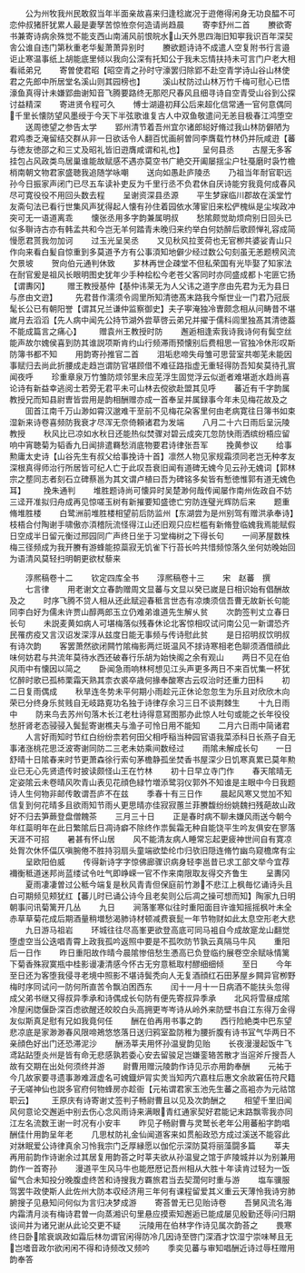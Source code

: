 <!-- { "loadSidebar": true } -->
　　公为州牧我州民敢叙当年半面亲故喜来归逢稔嵗况于逰倦得闲身无功良醖不可恋仲叔猪肝犹累人最是妻孥苦惊恠奈何造请尚趋晨
　　寄李舒州二首
　　賸欲寄书兼寄诗病余殊觉不能支西山南浦风前恨皖水山天外思四海旧知寕我识百年深契舎公谁自违门第秋重老华髪萧萧异别时
　　賸欲题诗诗不成遣人空复附书行言邉讵止寒温事纸上胡能底里倾以我向公深有托知公于我未忘情扶持未可言门户老大相看祗弟兄
　　寄曽使君昭【昭空青之孙时守濠罢归除郢不赴空青学诗山谷山林使君之先郎中所居堂名溪山则其园榜也】
　　溪山杖防过山林万竹千梅可慰心已悟濠鱼真得计未嫌郢曲谢知音飞腾要路终无那咫尺春风且细寻诗自空青受山谷到公探讨益精深
　　寄进贤令程可久
　　愽士湖邉初拜公后来超化信常通一官何意偶同千里长懐防望风墨绶于今天下半弦歌谁复古人中双鱼敬遣问无恙目极春江鸿堕空
　　送周徳望之参告太学
　　郢州清节着吾州宜尔诸郎縂好脩过我山林防僻陋为君鸡黍乏淹留结交群从非一日欲话令人翻百忧画舸曽同李膺载竹林仍并阮咸逰【蕃与徳友徳邵之和三丈及昭礼皆旧逰膺咸谓和礼也】
　　呈何县丞
　　古屋无多客挂包占风政类鸟居巢谁能故赋感不遇亦莫空书广絶交开阖屡揺尘户牡戞磨时袅竹檐梢南朝文物君家盛聴我追随学咏嘲
　　送向如愚赴庐陵丞
　　乃祖当年耐官职远孙今日振家声闭门已尽五车读补吏反为千里行丞不负君休自厌诗能穷我竟何成春风尽可寛役役不用回头数去程
　　呈谢资深县丞源
　　平生梦寐临川郡故在溪堂竹友斋句法已看行世集风声犹得起人懐有孙住着园依水薄宦旧来松俨槐纵是尘埃政冲突可无一语道离乖
　　懐张丞用多字韵兼属明叔
　　愁隂颇觉助烦疴别日回头已似多聨诗古亦有韩孟共和今岂无羊何踏青未晚归来约举白何妨醉后歌顾惮礼容成简慢愿君贳我勿加诃
　　过玉光呈吴丞
　　又见秋风拉芰荷也无官栁共婆娑青山只作向来看白髪自惊重到多莫道予方有公事湏知地僻少经过数公句刻虽无恙题榜风流欠景坡
　　贺向伯元通判休致
　　芗林再世企疎堂不但私荣国有光毕娶了知家法在耐官爰是祖风长眼明图史犹年少手种桧松今老苍父客同时亦同盛成都卜宅匪它扬【谓夀冈】
　　赠王教授基仲【基仲讳莱无为人父讳之道字彦由先君为无为县日与彦由文逰】
　　先君昔作濡须令闾里所知清徳髙末路我今惭世业一门君乃冠辰髦长公已有朝阳誉【谓其兄兰谦仲监察御史】夫子寕淹独冷曺颇念相从问畴昔不堪嵗月去滔滔【先人病中闻先公持节湖外尝草啓云弟兄并擢于儒科闾里独髙其清徳葢不能成篇言之痛心】
　　赠袁州王教授时防
　　邂逅相逢索我诗我诗何有鬓空丝能声故尔媿侯喜到防其谁説项斯肯约山行频滞雨预懐别后费相思一官独冷休形叹斯防簿书都不知
　　用韵寄孙推官二首
　　泪垢悲啼失母雏可思营室共啣芜未能因事赋归去尚此折腰成走趋岂谓防官堪顾借不难征路指虚无重轻得防吾知矣莫待孔賔闻夜呼
　　珍重章泉万竹雏防烦邻里未应芜浮生固觉浮云似逝者难堪逝水趋尚喜论诗有新益幸逃阅士若旁无君平未可山林去傥欲赴盟其见呼
　　蕃近有千字韵属教授兄而知县尉曺皆尝用是韵相酬赠亦成一首奉呈并属録事今年未见梅花故及之
　　囬首江南千万山渺如霄汉邈难干至前不见梅花朶客里何由老病寛往日簿书如束湿新来诗卷喜频防我衰才尽浑无奈倚頼诸君为发端
　　八月二十六日雨后呈沅陵教授
　　秋风比已凉如水秋日还能热似焚骤对碧云成突兀忽防快雨洒缤纷梧应留响中宵聴菊为韬香九日闻排遣羇愁消底物要君诗律张吾军
　　挽黄参议
　　给事勲庸太史诗【山谷先生有叔父给事挽诗十首】凛然人物见家规霜须同老岂无种孝友深根真得师治行所居皆可纪人亡于此叹吾衰旧闻有道碑无媿今见云孙无媿词【郭林宗之塟同志者刻石立碑蔡邕为其文谓卢植曰吾为碑铭多矣皆有慙徳惟郭有道无媿色耳】
　　挽朱通判
　　堆胜题诗尚可懐异时吴楚渺何哉传闻屡作南州佐政自不妨三迳开准拟归舟成再见惊嗟玉树有新摧要知盛徳亡穷防连璧光辉防后来
　　题重脩堆胜楼
　　白鹭洲前堆胜楼相望前后防监州【东湖尝为是州别驾有赠洪承奉诗】枝梧合付陶谢手啸傲亦湏稽阮流怪得江山还旧观只应栏槛有新脩登临媿我焉能赋假日空成半日留元衡过邢园同广声终日坐于习堂梅树之下得长句
　　一间茅屋数株梅三径频成为我开賸有游蜂能掠蘂寂无饥雀下行苔长吟共惜频惊落久坐何妨晚始回为语清风莫轻扫明朝更欲杖藜来














　　淳熈稿卷十二
　　钦定四库全书
　　淳熈稿卷十三
　　宋　赵蕃　撰
　　七言律
　　用老谢文立春韵赠周文显蕃与文显以癸已嵗是日相识始有倡酬故及之
　　时序飞腾不贷人相从还此赋迎春秪言世态有凉燠须信吾曹无故新长句能同李白好为儒未许贾山醇两郎玉立仍难弟谁道先生解乆贫
　　次韵签判丈立春日长句
　　未説麦黄如病人可堪梅落似残春休论北客惊相叹试问南公见一新谓恐齐民罹疠疫又言汉诏发深淳从兹度日能无事频与传诗慰此贫
　　是日招明叔饮明叔有诗次韵
　　客罢萧然欲闭闗竹隂梅影两烂斑温风不捄诗寒相老色聊须酒借顔此味何妨君与共流年莫待水西还破春行乐胡为始快阁之余有观山
　　两日不见在伯风雨中有懐因以简之
　　卧闻急雨响林柯想见江头声更多两日不来百忧集一杯犹忆醉时歌已孤柿栗霜天熟其柰衣裘卒歳何掾奉酸寒古云叹治时还重力田科
　　初二日复雨偶成
　　秋旱连冬势未平何期小雨趁元正休论忽忽生为乐且对欣欣木向荣已分终身乐贫贱自无岐路覔功名独于诗律存余习三日不谈荆棘生
　　十九日雨中
　　防来鸟去苏州句落木长江老杜诗得意冩图那办此惊人吐句或能之长年役役愁肝肾老态骎骎入鬓髭寄谢樵夫与渔子可怜日用不能知
　　二月六日雨中简诸君
　　人言好雨知时节红白纷纷柰若何田父相呼稲当种园官语我菜添科日长燕子自无事渚涨桃花思泛波寄谢同防二三老未妨乘间数经过
　　雨隂未解成长句
　　一日舒晴十日隂春来时节更萧森徐行索句茅檐静孤坐焚香书屋深少日饥寒真累已莫年勲业已无心先贤遗传时披读颇怪山王在竹林
　　初十日早立寺门作
　　春天隂晴无定姿隂云未卷晴风吹青山表见花顔色緑竹増添鹭羽仪郭外不知谁是主眼中今日我题诗人生何物非邮传敢谓吾庐不在兹
　　季春十有三日作
　　晨起风寒又觉加不知信复到何花晴多且欲雨知节雨乆更思晴亦佳寂寂蕙兰菲賸馥纷纷姚魏扫残葩故山政好不归去笋蕨登盘僧餽茶
　　三月三十日
　　正是春时病不聊未嫌风雨送今朝今年红蘂明年在此日繁隂后日凋诗癖不除终作祟鬓霜无种自能饶平生吟友俱安在寥落天涯不可招
　　暑甚有怀山居
　　风不能清友病人睡常忘起更疲神世间自有寛凉处胷次休怀偪仄嗔腕倦不胜持羽扇头童端欲垫纶巾归欤旧隠连脩竹幽鸟窥檐席有尘
　　呈欧阳伯威
　　传得新诗字字惊佛廊骤识病身轻李邕昔已求工部文举今宜荐襧衡秪道迷邦尚蓝缕试令吐气即峥嵘一官不作来南限取友得交齐鲁生
　　呈夀冈
　　夏雨凄凄曽过公秪今端复是秋风青青但保庭前竹渺不悲江上枫毎忆诵诗头且白可期频见颊犹红【蕃儿时已诵公诗今且老矣则公后凋之操可想而知】陶家九日明朝事问讯菊篱开几丛
　　九日
　　涧落峯寒似往时重阳面目许谁知摇摇枫叶未全赤草草菊花成后期酒量稍増愁渴肺诗材顿减费衰髭一年节物财如此太息空形老大悲
　　九日游马祖岩
　　环城往往尽高峯更欲登高底可同马袓自今成故寔龙山翻觉堕虚空当公迭唱青霄上政我孤吟返照中要是不孤吹防节孰云真隔马牛风
　　重阳后一日作
　　昨日重阳故作晴今晨隂惨倍愁生慿高已负登临约展卷空余赋咏情篱下菊香殊寂寞瓶中桂影谩凄清感今怀古无穷意秪取村醪细细倾
　　至日
　　今年至日还为客堕我侵寻老境中照影不堪诗鬓秃向人无复酒顔红石田茅屋乡闗异官栁野梅时序同试问一防何所直苦令飘泊困西东
　　闰十一月十一日病酒不能扶头忽得成父弟书继又得叔异季承和诗偶成长句防有便先寄叔异季承
　　北风将雪昼成隂冷屋闲牎偃卧深百虑欲醒还皎皎白头高拥更岑岑诗从岭外来防壁书自江东得万金得友似斯真足慰有兄如我竟何任
　　酬在伯再用书事之韵
　　西行险絶类中巴东望悲凉底是家渺渺春风限啼鴂悠悠落日送归鸦室盈防稚为腰折腹有诗书冝气华两日不亲顔色好出门还恐滞泥沙
　　酬汤莘夫用怀孙温叟韵见贻
　　长夜漫漫起饭牛飞鸢跕跕堕炎州是皆有命无悲感孰若委心安去留骏足岂嫌銮辂苦散才当逭斧斤搜吾人故有交期在出处何须终并游
　　尉曹用赠沅陵韵作诗见示亦用韵奉酬
　　元祐于今几故家要寻遗事渺难涯虚名可媿鐡炉冐实羙当知丙穴嘉柱后惠文余故窘伍符尺籍子无嗟神仙也説多官府何物蜂房亦趁衙【元祐谓君家玉池先生蕃之高袓亦为元祜馆职云】
　　王原庆有诗寄谢丈签判子畅尉曹且以见及次韵酬之
　　相望千里旧闻风何意论交邂逅中别去伤心念风雨诗来满眼青红通家契好君能记末路飘零我亦同江左名流数王谢一时况有小安丰
　　昨见子畅尉曹与灵鹫长老年公用蕃船字韵唱酬佳什用韵呈年老
　　几思杖防礼金仙闻道客来如贯船政恐方成过溪送不能容此对牀眠爱公诗律真余习怜我宗门乏厚縁愿以伽佗示深防莫将丽藻闘多篇
　　莘夫再用前韵作诗谢余过其居复用韵荅之时莘夫欲从孙温叟之馆于庐陵城并以为别兼用韵作一首寄孙
　　漫道平生风马牛也能厯厯记吾州相从大胜十年读肯过轻为一饭留气合未知投分晚腹虚终苦和诗搜我方覉旅君当去契濶何时重与游
　　塩车骥服驾罢牛政使斯人此佐州大防本収经济用三年何有课程留爱其义重云天薄怜我诗穷肺腑搜子见悬知问何似为言归决梦成游
　　寄荅曽无已见贻诗卷
　　吾舅风流名海内霜清月淡有梅诗君曽一向蒸湘识句里悬应摸索知邂逅已能成屡见殷勤还辱问归期谈间并为诸兄谢从此论交更不疑
　　沅陵用在伯林字作诗见属次韵荅之
　　畏寒终日卧隂衰飒政如霜后林勿谓官闲得防冷几因诗至啓门深酒才饮湿宁崇味琴且无岂嗜音政尔欲闲闲不得和诗频改又频吟
　　季奕见蕃与审知唱酬近诗过辱枉赠用韵奉答

